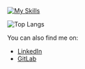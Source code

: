 [![My Skills](https://skills.thijs.gg/icons?i=html,css,js,nodejs,react,redux,firebase,figma,git,mysql,php,r,c,arduino,express,mongo,heroku,vercel,kotlin)](https://skills.thijs.gg)


![Top Langs](https://github-readme-stats.vercel.app/api/top-langs/?username=coolalves&layout=compact)


You can also find me on:
- [LinkedIn](https://www.linkedin.com/in/daniel-alves-833227199/)
- [GitLab](https://gitlab.com/alvesdaniel)
